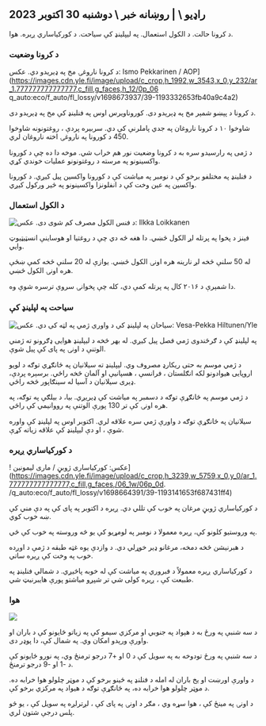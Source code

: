 ## راډیو \ | روښانه خبر \ دوشنبه 30 اکتوبر 2023

د کرونا حالت. د الکول استعمال. په لیپلینډ کې سیاحت. د کورکیاساري ږیره. هوا.

### د کرونا وضعیت

د کرونا ناروغۍ مخ په ډیریدو دي. عکس: Ismo Pekkarinen / AOP](https://images.cdn.yle.fi/image/upload/c_crop,h_1992,w_3543,x_0,y_232/ar_1.777777777777777,c_fill,g_faces,h_12/0p_06 q_auto:eco/f_auto/fl_lossy/v1698673937/39-1193332653fb40a9c4a2)

د کرونا د پېښو شمېر مخ په ډېرېدو دی. کوروناویرس اوس په فنلینډ کې مخ په ډیریدو دی.

شاوخوا ۱۰ د کرونا ناروغان په جدي پاملرنې کې دي. سربیره پردې ، روغتونونه شاوخوا 450 د کورونا په ناروغۍ اخته ناروغان لري.

د ژمی په رارسیدو سره به د کرونا وضعیت نور هم خراب شي. موخه دا ده چې د کورونا واکسینونو په مرسته د روغتونونو عملیات خوندي کړي.

د فنلینډ په مختلفو برخو کې د نومبر په میاشت کې د کورونا واکسین پیل کیږي. د کورونا واکسین په عین وخت کې د انفلونزا واکسینونو په څیر ورکول کیږي.

### د الکول استعمال

![د فنس الکول مصرف کم شوی دی. عکس: Ilkka Loikkanen](https://images.cdn.yle.fi/image/upload/c_crop,h_2160,w_3840,x_0,y_325/ar_1.7777777777777777777777777777777777777777777777777777777777777777,c_fill,g_faces,h_1_201/175,h_175:eco/f_auto/fl_lossy/v1682602904/39-1105424644a7b35b4046)

فینز د پخوا په پرتله لږ الکول څښي. دا هغه څه دي چې د روغتیا او هوساینې انسټیټیوټ وايي.

له 50 سلنې څخه لږ نارینه هره اونۍ الکول څښي. یوازې له 20 سلنې څخه کمې ښځې هره اونۍ الکول څښي.

دا شمېرې د ۲۰۱۶ کال په پرتله کمې دي، کله چې پخوانۍ سروې ترسره شوې وه.

### سیاحت په لپلینډ کې

![سیاحان په لپلینډ کې د واورې ژمي په لټه کې دي. عکس: Vesa-Pekka Hiltunen/Yle](https://images.cdn.yle.fi/image/upload/c_crop,h_3375,w_6000,x_0,y_473/ar_1.777777777777777,c_fill,g_777777777777777777777777777777777777777777777777777777777777777777777777777777777777,c_fill,g6_201/0p_20h/0/q_auto:eco/f_auto/fl_lossy/v1673250132/39-105687963bbc441bd57b)

په لپلینډ کې د ګرځندوی ژمي فصل پیل کیږي. له بهر څخه د لیپلینډ هوایی ډګرونو ته ژمني الوتنې د اونۍ په پای کې پیل شوې.

د ژمي موسم به حتی ریکارډ مصروف وي. لیپلینډ ته سیلانیان په ځانګړي توګه د لویو اروپایی هیوادونو لکه انګلستان ، فرانسې ، هسپانیې او آلمان څخه راځي. برسېره پردې، ډیری سیلانیان د آسیا له سینګاپور څخه راځي.

د ژمي موسم په ځانګړې توګه د دسمبر په میاشت کې ډیریږي. بیا، د بیلګې په توګه، په هره اونۍ کې تر 130 پورې الوتنې په رووانیمي کې راځي.

سيلانيان په ځانګړې توګه د واورې ژمي سره علاقه لري. اکتوبر اوس په لپلینډ کې واوره شوې ، او دې لیپلینډ کې علاقه زیاته کړې.

### د کورکیاساري ږیره

! عکس: کورکیاساری ژوبڼ / ماری لیمونین](https://images.cdn.yle.fi/image/upload/c_crop,h_3239,w_5759,x_0,y_0/ar_1.777777777777777,c_fill,g_faces,/06_1w/06p_0d. /q_auto:eco/f_auto/fl_lossy/v1698664391/39-1193141653f687431ff4)

د کورکیاساري ژوبڼ مرغان په خوب کې تللي دي. ږیره د اکتوبر په پای کې په دې مني کې ښه خوب کوي.

په وروستیو کلونو کې، ږیره معمولا د نومبر په لومړیو کې یو څه وروسته په خوب کې ځي.

د هبرنیشن څخه دمخه، مرغانو ډیر خوړلي دي. د وازدې یوه غټه طبقه د ژمې د اوږده خوب په وخت کې ږیره ساتي.

د کورکیاساري ږیره معمولاً د فبروري په میاشت کې له خوبه پاڅیږي. د شمالي فنلینډ په طبیعت کې ، ږیره کولی شي تر شپږو میاشتو پورې هایبرنیټ شي.

### هوا

![](https://images.cdn.yle.fi/image/upload/c_crop,h_1080,w_1919,x_0,y_0/ar_1.777777777777777,c_fill,g_faces,h_675,w_1200/dco.f_auto/fl_lossy/v1698681609/39-1193390653fd2ed08682)

د سه شنبې په ورځ به د هېواد په جنوبي او مرکزي سيمو کې په زياتو ځايونو کې د باران او واورې ورېدو امکان وي. په شمال کې، دا پوډر دی.

د سه شنبې په ورځ تودوخه به په سویل کې د 0 او +7 درجو ترمنځ وي، په نورو ځایونو کې د -1 او -9 درجو ترمنځ.

د واورې اورښت او یخ باران له امله د فنلنډ په ځینو برخو کې د موټر چلولو هوا خرابه ده. د موټر چلولو هوا خرابه ده، په ځانګړې توګه د هیواد په مرکزي برخو کې.

د اونۍ په مینځ کې ، هوا سړه وي ، مګر د اونۍ په پای کې ، لږترلږه په سویل کې ، یو څو پلس درجې شتون لري.